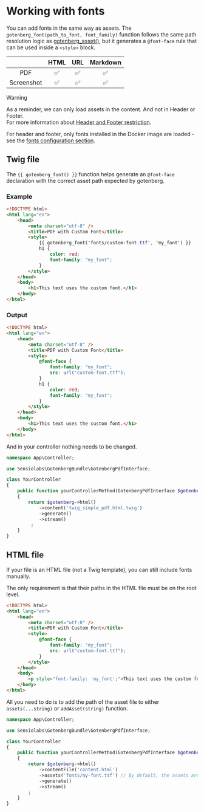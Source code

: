 # Working with fonts

You can add fonts in the same way as assets. The `gotenberg_font(path_to_font, font_family)` 
function follows the same path resolution logic as [gotenberg_asset()](assets.md), 
but it generates a `@font-face` rule that can be used inside a `<style>` block.

|            |         HTML         |        URL         |      Markdown      |
|:----------:|:--------------------:|:------------------:|:------------------:|
|    PDF     |  :white_check_mark:  | :white_check_mark: | :white_check_mark: |
| Screenshot |  :white_check_mark:  | :white_check_mark: | :white_check_mark: |

> [!WARNING]  
> As a reminder, we can only load assets in the content. And not in Header or Footer.  
> For more information about [Header and Footer restriction](https://gotenberg.dev/docs/routes#header-footer-chromium).
>
> For header and footer, only fonts installed in the Docker image are loaded - 
> see the [fonts configuration section](https://gotenberg.dev/docs/configuration#fonts).

## Twig file

The `{{ gotenberg_font() }}` function helps generate an `@font-face` 
declaration with the correct asset path expected by gotenberg.

### Example

```html
<!DOCTYPE html>
<html lang="en">
    <head>
        <meta charset="utf-8" />
        <title>PDF with Custom Font</title>
        <style>
            {{ gotenberg_font('fonts/custom-font.ttf', 'my_font') }}
            h1 {
                color: red;
                font-family: "my_font";
            }
        </style>
    </head>
    <body>
        <h1>This text uses the custom font.</h1>
    </body>
</html>
```

### Output

```html
<!DOCTYPE html>
<html lang="en">
    <head>
        <meta charset="utf-8" />
        <title>PDF with Custom Font</title>
        <style>
            @font-face {
                font-family: "my_font";
                src: url("custom-font.ttf");
            }
            h1 {
                color: red;
                font-family: "my_font";
            }
        </style>
    </head>
    <body>
        <h1>This text uses the custom font.</h1>
    </body>
</html>
```

And in your controller nothing needs to be changed.

```php
namespace App\Controller;

use Sensiolabs\GotenbergBundle\GotenbergPdfInterface;

class YourController
{
    public function yourControllerMethod(GotenbergPdfInterface $gotenberg): Response
    {
        return $gotenberg->html()
            ->content('twig_simple_pdf.html.twig')
            ->generate()
            ->stream()
         ;
    }
}
```

## HTML file

If your file is an HTML file (not a Twig template), you can still include 
fonts manually.

The only requirement is that their paths in the HTML file must be on the root 
level.

```html
<!DOCTYPE html>
<html lang="en">
    <head>
        <meta charset="utf-8" />
        <title>PDF with Custom Font</title>
        <style>
            @font-face {
                font-family: "my_font";
                src: url("custom-font.ttf");
            }
        </style>
    </head>
    <body>
        <p style="font-family: 'my_font';">This text uses the custom font.</p>
    </body>
</html>
```

All you need to do is to add the path of the asset file to either 
`assets(...string)` or `addAsset(string)` function.

```php
namespace App\Controller;

use Sensiolabs\GotenbergBundle\GotenbergPdfInterface;

class YourController
{
    public function yourControllerMethod(GotenbergPdfInterface $gotenberg): Response
    {
        return $gotenberg->html()
            ->contentFile('content.html')
            ->assets('fonts/my-font.ttf') // By default, the assets are fetch in the `assets` folder of your application.
            ->generate()
            ->stream()
        ;
    }
}
```
